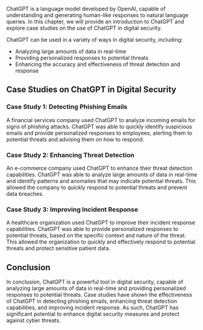 

ChatGPT is a language model developed by OpenAI, capable of understanding and generating human-like responses to natural language queries. In this chapter, we will provide an introduction to ChatGPT and explore case studies on the use of ChatGPT in digital security.

ChatGPT can be used in a variety of ways in digital security, including:

* Analyzing large amounts of data in real-time
* Providing personalized responses to potential threats
* Enhancing the accuracy and effectiveness of threat detection and response

Case Studies on ChatGPT in Digital Security
-------------------------------------------

### Case Study 1: Detecting Phishing Emails

A financial services company used ChatGPT to analyze incoming emails for signs of phishing attacks. ChatGPT was able to quickly identify suspicious emails and provide personalized responses to employees, alerting them to potential threats and advising them on how to respond.

### Case Study 2: Enhancing Threat Detection

An e-commerce company used ChatGPT to enhance their threat detection capabilities. ChatGPT was able to analyze large amounts of data in real-time and identify patterns and anomalies that may indicate potential threats. This allowed the company to quickly respond to potential threats and prevent data breaches.

### Case Study 3: Improving Incident Response

A healthcare organization used ChatGPT to improve their incident response capabilities. ChatGPT was able to provide personalized responses to potential threats, based on the specific context and nature of the threat. This allowed the organization to quickly and effectively respond to potential threats and protect sensitive patient data.

Conclusion
----------

In conclusion, ChatGPT is a powerful tool in digital security, capable of analyzing large amounts of data in real-time and providing personalized responses to potential threats. Case studies have shown the effectiveness of ChatGPT in detecting phishing emails, enhancing threat detection capabilities, and improving incident response. As such, ChatGPT has significant potential to enhance digital security measures and protect against cyber threats.
